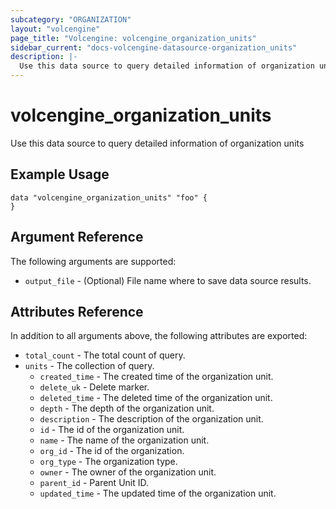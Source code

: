 ```yaml
---
subcategory: "ORGANIZATION"
layout: "volcengine"
page_title: "Volcengine: volcengine_organization_units"
sidebar_current: "docs-volcengine-datasource-organization_units"
description: |-
  Use this data source to query detailed information of organization units
---
```

# volcengine_organization_units
Use this data source to query detailed information of organization units
## Example Usage
```hcl
data "volcengine_organization_units" "foo" {
}
```
## Argument Reference
The following arguments are supported:
* `output_file` - (Optional) File name where to save data source results.

## Attributes Reference
In addition to all arguments above, the following attributes are exported:
* `total_count` - The total count of query.
* `units` - The collection of query.
    * `created_time` - The created time of the organization unit.
    * `delete_uk` - Delete marker.
    * `deleted_time` - The deleted time of the organization unit.
    * `depth` - The depth of the organization unit.
    * `description` - The description of the organization unit.
    * `id` - The id of the organization unit.
    * `name` - The name of the organization unit.
    * `org_id` - The id of the organization.
    * `org_type` - The organization type.
    * `owner` - The owner of the organization unit.
    * `parent_id` - Parent Unit ID.
    * `updated_time` - The updated time of the organization unit.


